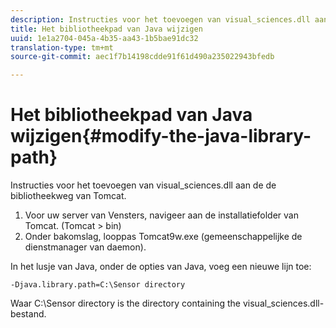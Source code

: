 ```yaml
---
description: Instructies voor het toevoegen van visual_sciences.dll aan de de bibliotheekweg van Tomcat.
title: Het bibliotheekpad van Java wijzigen
uuid: 1e1a2704-045a-4b35-aa43-1b5bae91dc32
translation-type: tm+mt
source-git-commit: aec1f7b14198cdde91f61d490a235022943bfedb

---
```



# Het bibliotheekpad van Java wijzigen{#modify-the-java-library-path}

Instructies voor het toevoegen van visual_sciences.dll aan de de bibliotheekweg van Tomcat.

1. Voor uw server van Vensters, navigeer aan de installatiefolder van Tomcat. (Tomcat > bin)
1. Onder bakomslag, looppas Tomcat9w.exe (gemeenschappelijke de dienstmanager van daemon).

In het lusje van Java, onder de opties van Java, voeg een nieuwe lijn toe:

```
-Djava.library.path=C:\Sensor directory
```

Waar C:\Sensor directory is the directory containing the visual_sciences.dll-bestand.
